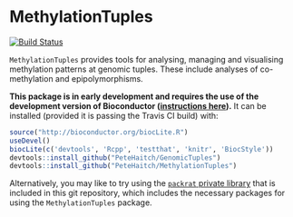 MethylationTuples
================================================================================
[![Build Status](https://travis-ci.org/PeteHaitch/MethylationTuples.png?branch=master)](https://travis-ci.org/PeteHaitch/MethylationTuples)

`MethylationTuples` provides tools for analysing, managing and visualising 
methylation patterns at genomic tuples. These include analyses of 
co-methylation and epipolymorphisms.

__This package is in early development and requires the use of the development version of Bioconductor ([instructions here](http://bioconductor.org/developers/how-to/useDevel/)).__ It can be installed (provided it is passing the Travis CI build) with:

```R
source("http://bioconductor.org/biocLite.R")
useDevel()
biocLite(c('devtools', 'Rcpp', 'testthat', 'knitr', 'BiocStyle'))
devtools::install_github("PeteHaitch/GenomicTuples")
devtools::install_github("PeteHaitch/MethylationTuples")
```

Alternatively, you may like to try using the [`packrat` private library](http://rstudio.github.io/packrat/) that is included in this git repository, which includes the necessary packages for using the `MethylationTuples` package.
